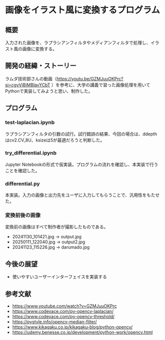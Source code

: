 # 画像をイラスト風に変換するプログラム
## 概要
入力された画像を、ラプラシアンフィルタやメディアンフィルタで処理し、イラスト風の画像に変換する。

## 開発の経緯・ストーリー
ラムダ技術部さんの動画（https://youtu.be/GZMJuuOKPrc?si=cgvVjBiMBlavYCbT ）を参考に、大学の講義で習った画像処理を用いてPythonで実装してみようと思い、制作した。

## プログラム
### test-laplacian.ipynb
ラプラシアンフィルタの引数の試行。試行錯誤の結果、今回の場合は、ddepthはcv2.CV_8U、ksizeは5が最適だろうと判断した。

### try_differential.ipynb
Jupyter Notebookの形式で仮実装。プログラムの流れを確認し、本実装で行うことを確認した。

### differential.py
本実装。入力の画像と出力先をユーザに入力してもらうことで、汎用性をもたせた。

### 変換前後の画像
変換前の画像はすべて制作者が撮影したものである。
- 20241130_101421.jpg → output.jpg
- 20250111_122040.jpg → output2.jpg
- 20241123_115226.jpg → darumado.jpg

## 今後の展望
- 使いやすいユーザーインターフェイスを実装する

## 参考文献
- https://www.youtube.com/watch?v=GZMJuuOKPrc
- https://www.codevace.com/py-opencv-laplacian/
- https://www.codevace.com/py-opencv-threshold/
- https://pystyle.info/opencv-median-filter/
- https://www.kikagaku.co.jp/kikagaku-blog/python-opencv/
- https://udemy.benesse.co.jp/development/python-work/opencv.html

